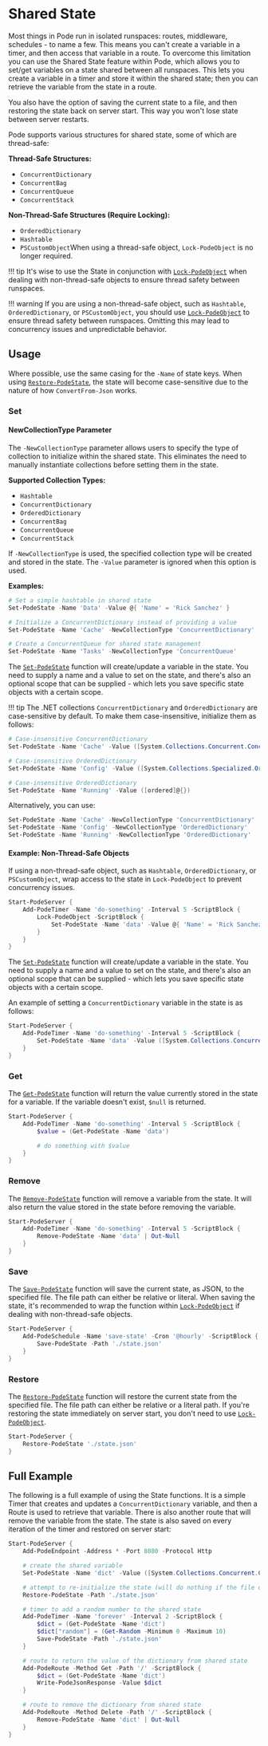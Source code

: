 # Shared State

Most things in Pode run in isolated runspaces: routes, middleware, schedules - to name a few. This means you can't create a variable in a timer, and then access that variable in a route. To overcome this limitation you can use the Shared State feature within Pode, which allows you to set/get variables on a state shared between all runspaces. This lets you create a variable in a timer and store it within the shared state; then you can retrieve the variable from the state in a route.

You also have the option of saving the current state to a file, and then restoring the state back on server start. This way you won't lose state between server restarts.

Pode supports various structures for shared state, some of which are thread-safe:

**Thread-Safe Structures:**

- `ConcurrentDictionary`
- `ConcurrentBag`
- `ConcurrentQueue`
- `ConcurrentStack`

**Non-Thread-Safe Structures (Require Locking):**

- `OrderedDictionary`
- `Hashtable`
- `PSCustomObject`When using a thread-safe object, `Lock-PodeObject` is no longer required.

!!! tip
It's wise to use the State in conjunction with [`Lock-PodeObject`](../../Functions/Threading/Lock-PodeObject) when dealing with non-thread-safe objects to ensure thread safety between runspaces.

!!! warning
If you are using a non-thread-safe object, such as `Hashtable`, `OrderedDictionary`, or `PSCustomObject`, you should use [`Lock-PodeObject`](../../Functions/Threading/Lock-PodeObject) to ensure thread safety between runspaces. Omitting this may lead to concurrency issues and unpredictable behavior.

## Usage

Where possible, use the same casing for the `-Name` of state keys. When using [`Restore-PodeState`](../../Functions/State/Restore-PodeState), the state will become case-sensitive due to the nature of how `ConvertFrom-Json` works.

### Set

#### **NewCollectionType Parameter**

The `-NewCollectionType` parameter allows users to specify the type of collection to initialize within the shared state. This eliminates the need to manually instantiate collections before setting them in the state.

**Supported Collection Types:**

- `Hashtable`
- `ConcurrentDictionary`
- `OrderedDictionary`
- `ConcurrentBag`
- `ConcurrentQueue`
- `ConcurrentStack`

If `-NewCollectionType` is used, the specified collection type will be created and stored in the state. The `-Value` parameter is ignored when this option is used.

**Examples:**

```powershell
# Set a simple hashtable in shared state
Set-PodeState -Name 'Data' -Value @{ 'Name' = 'Rick Sanchez' }

# Initialize a ConcurrentDictionary instead of providing a value
Set-PodeState -Name 'Cache' -NewCollectionType 'ConcurrentDictionary'

# Create a ConcurrentQueue for shared state management
Set-PodeState -Name 'Tasks' -NewCollectionType 'ConcurrentQueue'
```

The [`Set-PodeState`](../../Functions/State/Set-PodeState) function will create/update a variable in the state. You need to supply a name and a value to set on the state, and there's also an optional scope that can be supplied - which lets you save specific state objects with a certain scope.

!!! tip
The .NET collections `ConcurrentDictionary` and `OrderedDictionary` are case-sensitive by default. To make them case-insensitive, initialize them as follows:

```powershell
# Case-insensitive ConcurrentDictionary
Set-PodeState -Name 'Cache' -Value ([System.Collections.Concurrent.ConcurrentDictionary[string, object]]::new([System.StringComparer]::OrdinalIgnoreCase))

# Case-insensitive OrderedDictionary
Set-PodeState -Name 'Config' -Value ([System.Collections.Specialized.OrderedDictionary]::new([System.StringComparer]::OrdinalIgnoreCase))

# Case-insensitive OrderedDictionary
Set-PodeState -Name 'Running' -Value ([ordered]@{})
```

Alternatively, you can use:

```powershell
Set-PodeState -Name 'Cache' -NewCollectionType 'ConcurrentDictionary'
Set-PodeState -Name 'Config' -NewCollectionType 'OrderedDictionary'
Set-PodeState -Name 'Running' -NewCollectionType 'OrderedDictionary'
```

#### Example: Non-Thread-Safe Objects

If using a non-thread-safe object, such as `Hashtable`, `OrderedDictionary`, or `PSCustomObject`, wrap access to the state in `Lock-PodeObject` to prevent concurrency issues.

```powershell
Start-PodeServer {
    Add-PodeTimer -Name 'do-something' -Interval 5 -ScriptBlock {
        Lock-PodeObject -ScriptBlock {
            Set-PodeState -Name 'data' -Value @{ 'Name' = 'Rick Sanchez' } | Out-Null
        }
    }
}
```

The [`Set-PodeState`](../../Functions/State/Set-PodeState) function will create/update a variable in the state. You need to supply a name and a value to set on the state, and there's also an optional scope that can be supplied - which lets you save specific state objects with a certain scope.

An example of setting a `ConcurrentDictionary` variable in the state is as follows:

```powershell
Start-PodeServer {
    Add-PodeTimer -Name 'do-something' -Interval 5 -ScriptBlock {
        Set-PodeState -Name 'data' -Value ([System.Collections.Concurrent.ConcurrentDictionary[string, string]]::new()) | Out-Null
    }
}
```

### Get

The [`Get-PodeState`](../../Functions/State/Get-PodeState) function will return the value currently stored in the state for a variable. If the variable doesn't exist, `$null` is returned.

```powershell
Start-PodeServer {
    Add-PodeTimer -Name 'do-something' -Interval 5 -ScriptBlock {
        $value = (Get-PodeState -Name 'data')

        # do something with $value
    }
}
```

### Remove

The [`Remove-PodeState`](../../Functions/State/Remove-PodeState) function will remove a variable from the state. It will also return the value stored in the state before removing the variable.

```powershell
Start-PodeServer {
    Add-PodeTimer -Name 'do-something' -Interval 5 -ScriptBlock {
        Remove-PodeState -Name 'data' | Out-Null
    }
}
```

### Save

The [`Save-PodeState`](../../Functions/State/Save-PodeState) function will save the current state, as JSON, to the specified file. The file path can either be relative or literal. When saving the state, it's recommended to wrap the function within [`Lock-PodeObject`](../../Functions/Threading/Lock-PodeObject) if dealing with non-thread-safe objects.

```powershell
Start-PodeServer {
    Add-PodeSchedule -Name 'save-state' -Cron '@hourly' -ScriptBlock {
        Save-PodeState -Path './state.json'
    }
}
```

### Restore

The [`Restore-PodeState`](../../Functions/State/Restore-PodeState) function will restore the current state from the specified file. The file path can either be relative or a literal path. If you're restoring the state immediately on server start, you don't need to use [`Lock-PodeObject`](../../Functions/Threading/Lock-PodeObject).

```powershell
Start-PodeServer {
    Restore-PodeState './state.json'
}
```

## Full Example

The following is a full example of using the State functions. It is a simple Timer that creates and updates a `ConcurrentDictionary` variable, and then a Route is used to retrieve that variable. There is also another route that will remove the variable from the state. The state is also saved on every iteration of the timer and restored on server start:

```powershell
Start-PodeServer {
    Add-PodeEndpoint -Address * -Port 8080 -Protocol Http

    # create the shared variable
    Set-PodeState -Name 'dict' -Value ([System.Collections.Concurrent.ConcurrentDictionary[string, int]]::new()) | Out-Null

    # attempt to re-initialize the state (will do nothing if the file doesn't exist)
    Restore-PodeState -Path './state.json'

    # timer to add a random number to the shared state
    Add-PodeTimer -Name 'forever' -Interval 2 -ScriptBlock {
        $dict = (Get-PodeState -Name 'dict')
        $dict["random"] = (Get-Random -Minimum 0 -Maximum 10)
        Save-PodeState -Path './state.json'
    }

    # route to return the value of the dictionary from shared state
    Add-PodeRoute -Method Get -Path '/' -ScriptBlock {
        $dict = (Get-PodeState -Name 'dict')
        Write-PodeJsonResponse -Value $dict
    }

    # route to remove the dictionary from shared state
    Add-PodeRoute -Method Delete -Path '/' -ScriptBlock {
        Remove-PodeState -Name 'dict' | Out-Null
    }
}
```

